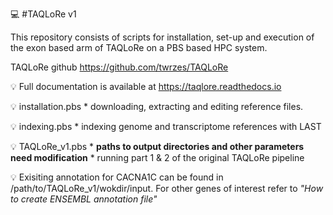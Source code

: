 💻 #TAQLoRe v1

This repository consists of scripts for installation, set-up and execution of the exon based arm of TAQLoRe on a PBS based HPC system.

TAQLoRe github https://github.com/twrzes/TAQLoRe

💡 Full documentation is available at https://taqlore.readthedocs.io

💡 installation.pbs
    * downloading, extracting and editing reference files. 

💡 indexing.pbs
    * indexing genome and transcriptome references with LAST

💡 TAQLoRe_v1.pbs
    * __paths to output directories and other parameters need modification__
    * running part 1 & 2 of the original TAQLoRe pipeline 

💡 Exisiting annotation for CACNA1C can be found in /path/to/TAQLoRe_v1/wokdir/input. For other genes of interest refer to       _"How to create ENSEMBL annotation file"_
